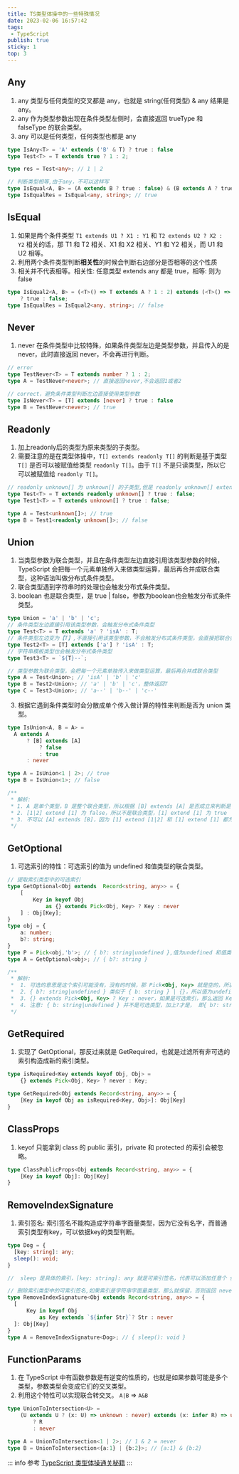 ```yaml
---
title: TS类型体操中的一些特殊情况
date: 2023-02-06 16:57:42
tags:
 - TypeScript
publish: true
sticky: 1
top: 3
---
```


## Any

1. any 类型与任何类型的交叉都是 any，也就是 string(任何类型) & any 结果是 any。
2. any 作为类型参数出现在条件类型左侧时，会直接返回 trueType 和 falseType 的联合类型。
3. any 可以是任何类型，任何类型也都是 any

```ts
type IsAny<T> = 'A' extends ('B' & T) ? true : false
type Test<T> = T extends true ? 1 : 2;

type res = Test<any>; // 1 | 2

// 判断类型相等,由于any，不可以这样写
type IsEqual<A, B> = (A extends B ? true : false) & (B extends A ? true : false);
type IsEqualRes = IsEqual<any, string>; // true
```

## IsEqual

1. 如果是两个条件类型 `T1 extends U1 ? X1 : Y1` 和 `T2 extends U2 ? X2 : Y2` 相关的话，那 T1 和 T2 相关、X1 和 X2 相关、Y1 和 Y2 相关，而 U1 和 U2 相等。
2. 利用两个条件类型判断**相关性**的时候会判断右边部分是否相等的这个性质
3. 相关并不代表相等。相关性: 任意类型 extends any 都是 true，相等: 则为false

```ts
type IsEqual2<A, B> = (<T>() => T extends A ? 1 : 2) extends (<T>() => T extends B ? 1 : 2)
    ? true : false;
type IsEqualRes = IsEqual2<any, string>; // false
```

## Never

1. never 在条件类型中比较特殊，如果条件类型左边是类型参数，并且传入的是 never，此时直接返回 never，不会再进行判断。

```ts
// error
type TestNever<T> = T extends number ? 1 : 2;
type A = TestNever<never>; // 直接返回never,不会返回1或者2

// correct，避免条件类型判断左边直接使用类型参数
type IsNever<T> = [T] extends [never] ? true : false
type B = TestNever<never>; // true
```

## Readonly

1. 加上readonly后的类型为原来类型的子类型。
2. 需要注意的是在类型体操中，`T[] extends readonly T[]` 的判断是基于类型 `T[]` 是否可以被赋值给类型 `readonly T[]`。由于 `T[]` 不是只读类型，所以它可以被赋值给 `readonly T[]`。

```ts
// readonly unknown[] 为 unknown[] 的子类型,但是 readonly unknown[] extends unknown[] 为 false
type Test<T> = T extends readonly unknown[] ? true : false;
type Test1<T> = T extends unknown[] ? true : false;

type A = Test<unknown[]>; // true
type B = Test1<readonly unknown[]>; // false
```

## Union

1. 当类型参数为联合类型，并且在条件类型左边直接引用该类型参数的时候，TypeScript 会把每一个元素单独传入来做类型运算，最后再合并成联合类型，这种语法叫做分布式条件类型。
2. 联合类型遇到字符串时的处理也会触发分布式条件类型。
3. boolean 也是联合类型，是 true | false，参数为boolean也会触发分布式条件类型。

  ```ts
  type Union = 'a' | 'b' | 'c';
  // 条件类型左边直接引用该类型参数，会触发分布式条件类型
  type Test<T> = T extends 'a' ? 'isA' : T;
  // 条件类型左边变为【T】,不直接引用该类型参数，不会触发分布式条件类型，会直接把联合类型当成一个整体传入
  type Test2<T> = [T] extends ['a'] ? 'isA' : T;
  // 字符串模板类型也会触发分布式条件类型
  type Test3<T> = `${T}--`;

  // 类型参数为联合类型，会把每一个元素单独传入来做类型运算，最后再合并成联合类型
  type A = Test<Union>; // 'isA' | 'b' | 'c'
  type B = Test2<Union>; // 'a' | 'b' | 'c'，整体返回T
  type C = Test3<Union>; // 'a--' | 'b--' | 'c--'
  ```
  
3. 根据它遇到条件类型时会分散成单个传入做计算的特性来判断是否为 union 类型。
  
  ```ts
  type IsUnion<A, B = A> =
    A extends A
        ? [B] extends [A]
            ? false
            : true
        : never

  type A = IsUnion<1 | 2>; // true
  type B = IsUnion<1>; // false

  /**
   * 解析: 
   * 1. A 是单个类型，B 是整个联合类型，所以根据 [B] extends [A] 是否成立来判断是否是联合类型
   * 2. [1|2] extend [1] 为 false，所以不是联合类型，[1] extend [1] 为 true
   * 3. 不可以 [A] extends [B]，因为 [1] extend [1|2] 和 [1] extend [1] 都为 true，所以无法判断
   */
  ```

## GetOptional

1. 可选索引的特性：可选索引的值为 undefined 和值类型的联合类型。

```ts
// 提取索引类型中的可选索引
type GetOptional<Obj extends  Record<string, any>> = {
    [
        Key in keyof Obj 
            as {} extends Pick<Obj, Key> ? Key : never
    ] : Obj[Key];
}
type obj = {
    a: number;
    b?: string;
}
type P = Pick<obj,'b'>; // { b?: string|undefined },值为undefined 和值类型的联合类型。
type A = GetOptional<obj>; // { b?: string }

/**
 * 解析:
 *  1. 可选的意思是这个索引可能没有，没有的时候，那 Pick<Obj, Key> 就是空的，所以 {} extends Pick<Obj, Key> 为 true
 *  2. { b?: string|undefined } 类似于 { b: string } | {}，所以值为undefined 和值类型的联合类型
 *  3. {} extends Pick<Obj, Key> ? Key : never，如果是可选索引，那么返回 Key，否则返回 never
 *  4. 注意: { b: string|undefined } 并不是可选类型，加上?才是， 即{ b?: string|undefined }
 */
```

## GetRequired

1. 实现了 GetOptional，那反过来就是 GetRequired，也就是过滤所有非可选的索引构造成新的索引类型。

```ts
type isRequired<Key extends keyof Obj, Obj> = 
    {} extends Pick<Obj, Key> ? never : Key;

type GetRequired<Obj extends Record<string, any>> = { 
    [Key in keyof Obj as isRequired<Key, Obj>]: Obj[Key] 
}
```

## ClassProps

1. keyof 只能拿到 class 的 public 索引，private 和 protected 的索引会被忽略。

```ts
type ClassPublicProps<Obj extends Record<string, any>> = {
    [Key in keyof Obj]: Obj[Key]    
}
```

## RemoveIndexSignature

1. 索引签名: 索引签名不能构造成字符串字面量类型，因为它没有名字，而普通索引类型有key，可以依据key的类型判断。

```ts
type Dog = {
  [key: string]: any;
  sleep(): void;
}

//  sleep 是具体的索引，[key: string]: any 就是可索引签名，代表可以添加任意个 string 类型的索引。

// 删除索引类型中的可索引签名,如果索引是字符串字面量类型，那么就保留，否则返回 never，代表过滤掉。
type RemoveIndexSignature<Obj extends Record<string, any>> = {
  [
      Key in keyof Obj 
          as Key extends `${infer Str}`? Str : never
  ]: Obj[Key]
}
type A = RemoveIndexSignature<Dog>; // { sleep(): void }
```

## FunctionParams

1. 在 TypeScript 中有函数参数是有逆变的性质的，也就是如果参数可能是多个类型，参数类型会变成它们的交叉类型。
2. 利用这个特性可以实现联合转交叉。 `A|B` => `A&B`

```ts
type UnionToIntersection<U> = 
    (U extends U ? (x: U) => unknown : never) extends (x: infer R) => unknown
        ? R
        : never

type A = UnionToIntersection<1 | 2>; // 1 & 2 = never
type B = UnionToIntersection<{a:1} | {b:2}>; // {a:1} & {b:2} 
```

::: info
参考 [TypeScript 类型体操通关秘籍](https://juejin.cn/book/7047524421182947366)
:::
